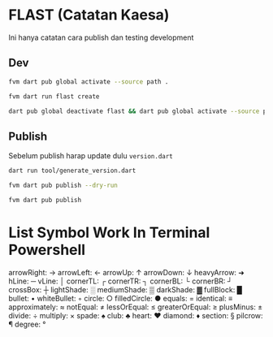 # FLAST (Catatan Kaesa)

Ini hanya catatan cara publish dan testing development

## Dev

```bash
fvm dart pub global activate --source path .
```

```bash
fvm dart run flast create
```

```bash
dart pub global deactivate flast && dart pub global activate --source path .
```

## Publish

Sebelum publish harap update dulu `version.dart`

```bash
dart run tool/generate_version.dart
```

```bash
fvm dart pub publish --dry-run
```

```bash
fvm dart pub publish
```

# List Symbol Work In Terminal Powershell

arrowRight: →
arrowLeft: ←
arrowUp: ↑
arrowDown: ↓
heavyArrow: ➜
hLine: ─
vLine: │
cornerTL: ┌
cornerTR: ┐
cornerBL: └
cornerBR: ┘
crossBox: ┼
lightShade: ░
mediumShade: ▒
darkShade: ▓
fullBlock: █
bullet: •
whiteBullet: ◦
circle: ○
filledCircle: ●
equals: =
identical: ≡
approximately: ≈
notEqual: ≠
lessOrEqual: ≤
greaterOrEqual: ≥
plusMinus: ±
divide: ÷
multiply: ×
spade: ♠
club: ♣
heart: ♥
diamond: ♦
section: §
pilcrow: ¶
degree: °
